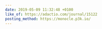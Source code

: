 ```yaml
---
date: 2019-05-09 11:32:48 +0100
like_of: https://adactio.com/journal/15122
posting_method: https://monocle.p3k.io/
---
```

